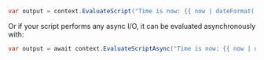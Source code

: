```csharp
var output = context.EvaluateScript("Time is now: {{ now | dateFormat('HH:mm:ss') }}");
```

Or if your script performs any async I/O, it can be evaluated asynchronously with:  

```csharp
var output = await context.EvaluateScriptAsync("Time is now: {{ now | dateFormat('HH:mm:ss') }}");
```
